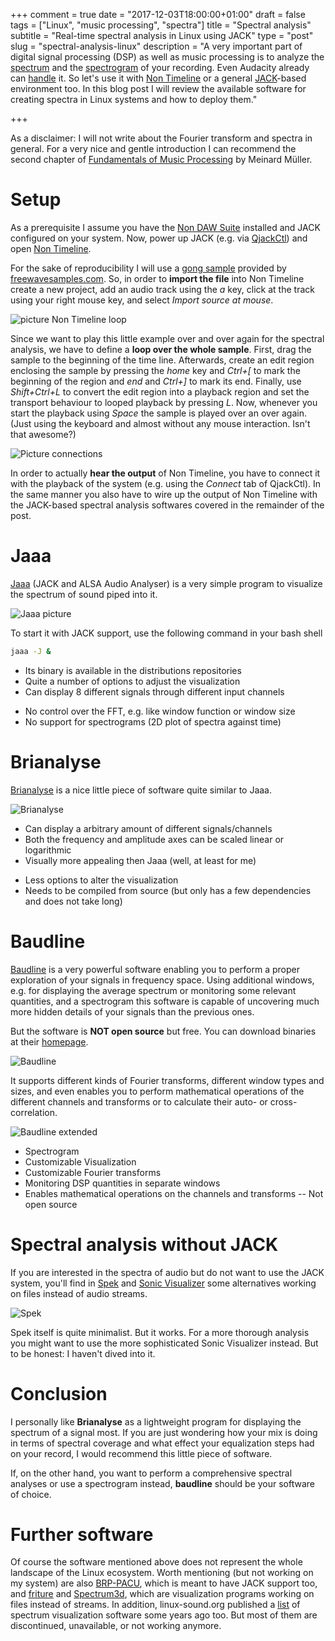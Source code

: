 +++
comment = true
date = "2017-12-03T18:00:00+01:00"
draft = false
tags = ["Linux", "music processing", "spectra"]
title = "Spectral analysis"
subtitle = "Real-time spectral analysis in Linux using JACK"
type = "post"
slug = "spectral-analysis-linux"
description = "A very important part of digital signal processing (DSP) as well as music processing is to analyze the [spectrum](https://en.wikipedia.org/wiki/Spectral_density) and the [spectrogram](https://en.wikipedia.org/wiki/Spectrogram) of your recording. Even Audacity already can [handle](http://manual.audacityteam.org/man/plot_spectrum.html) it. So let's use it with [Non Timeline](http://non.tuxfamily.org/wiki/Non%20Timeline) or a general [JACK](http://jackaudio.org/)-based environment too. In this blog post I will review the available software for creating spectra in Linux systems and how to deploy them."

+++

As a disclaimer: I will not write about the Fourier transform and
spectra in general. For a very nice and gentle introduction I can
recommend the second chapter of [Fundamentals of Music
Processing](https://www.springer.com/us/book/9783319219448) by Meinard
Müller. 

# Setup

As a prerequisite I assume you have the [Non DAW
Suite](http://non.tuxfamily.org/) installed and JACK configured on
your system. Now, power up JACK (e.g. via
[QjackCtl](https://qjackctl.sourceforge.io/)) and open [Non
Timeline](http://non.tuxfamily.org/wiki/Non%20Timeline).

For the sake of reproducibility I will use a [gong sample](http://freewavesamples.com/gong) provided by
[freewavesamples.com](http://freewavesamples.com). So, in order to
**import the file** into Non Timeline create a new project, add an audio
track using the *a* key, click at the
track using your right mouse key, and select *Import source at mouse*. 

![picture Non Timeline loop](/thegreatwhiteshark.music.io/images/posts/2017/spectral-analysis/non-timeline-setup.jpeg)

Since we want to play this little example over and over again for the
spectral analysis, we have to define a **loop over the whole
sample**. First, drag the sample to the beginning of the time
line. Afterwards, create an edit region enclosing the sample by
pressing the *home* key and *Ctrl+[* to mark the beginning of the region
and *end* and *Ctrl+]* to mark its end. Finally, use *Shift+Ctrl+L*
to convert the edit region into a playback region and set the
transport behaviour to looped playback by pressing *L*. Now, whenever
you start the playback using *Space* the sample is played over an over
again. (Just using the keyboard and almost without any mouse
interaction. Isn't that awesome?)

![Picture connections](/thegreatwhiteshark.music.io/images/posts/2017/spectral-analysis/connection-setup.png)

In order to actually **hear the output** of Non Timeline, you have to
connect it with the playback of the system (e.g. using the *Connect*
tab of QjackCtl). In the same manner you also have to wire up the
output of Non Timeline with the JACK-based spectral analysis softwares
covered in the remainder of the post.

# Jaaa

[Jaaa](http://kokkinizita.linuxaudio.org/linuxaudio/) (JACK and ALSA
Audio Analyser) is a very simple program to visualize the spectrum of
sound piped into it.

![Jaaa picture](/thegreatwhiteshark.music.io/images/posts/2017/spectral-analysis/jaaa.png)

To start it with JACK support, use the following command in your bash
shell 
```bash
jaaa -J &
```

+ Its binary is available in the distributions repositories 
+ Quite a number of options to adjust the visualization
+ Can display 8 different signals through different input channels
- No control over the FFT, e.g. like window function or window size
- No support for spectrograms (2D plot of spectra against time)

# Brianalyse

[Brianalyse](http://humanleg.org.uk/code/brianalyze/) is a nice little
piece of software quite similar to Jaaa. 

![Brianalyse](/thegreatwhiteshark.music.io/images/posts/2017/spectral-analysis/brianalyse.png)

+ Can display a arbitrary amount of different signals/channels
+ Both the frequency and amplitude axes can be scaled linear or
  logarithmic 
+ Visually more appealing then Jaaa (well, at least for me)
- Less options to alter the visualization
- Needs to be compiled from source (but only has a few dependencies and
  does not take long)
  

# Baudline

[Baudline](http://www.baudline.com/index.html) is a very powerful
software enabling you to perform a proper exploration of your signals
in frequency space. Using additional windows, e.g. for displaying the
average spectrum or monitoring some relevant quantities, and a
spectrogram this software is capable of uncovering much more hidden
details of your signals than the previous ones. 

But the software is **NOT open source** but free. You can download
binaries at their [homepage](http://www.baudline.com/download.html).

![Baudline](/thegreatwhiteshark.music.io/images/posts/2017/spectral-analysis/baudline-basic.jpeg)

It supports different kinds of Fourier transforms,
different window types and sizes, and even enables you to perform
mathematical operations of the different channels and transforms or to
calculate their auto- or cross-correlation.

![Baudline extended](/thegreatwhiteshark.music.io/images/posts/2017/spectral-analysis/baudline-advanced.jpeg)

+ Spectrogram
+ Customizable Visualization
+ Customizable Fourier transforms
+ Monitoring DSP quantities in separate windows
+ Enables mathematical operations on the channels and transforms
-- Not open source

# Spectral analysis without JACK

If you are interested in the spectra of audio but do not want to
use the JACK system, you'll find in [Spek](http://spek.cc/) and [Sonic Visualizer](http://www.sonicvisualiser.org/) some
alternatives working on files instead of audio streams.

![Spek](/thegreatwhiteshark.music.io/images/posts/2017/spectral-analysis/spek.jpeg)

Spek itself is quite minimalist. But it works. For a more thorough
analysis you might want to use the more sophisticated Sonic Visualizer
instead. But to be honest: I haven't dived into it.

# Conclusion

I personally like **Brianalyse** as a lightweight program for
displaying the spectrum of a signal most. If you are just wondering
how your mix is doing in terms of spectral coverage and what effect
your equalization steps had on your record, I would recommend this
little piece of software.

If, on the other hand, you want to perform a comprehensive spectral
analyses or use a spectrogram instead, **baudline** should be your
software of choice.

# Further software

Of course the software mentioned above does not represent the whole
landscape of the Linux ecosystem. Worth mentioning (but not working on
my system) are also
[BRP-PACU](https://sourceforge.net/projects/brp-pacu/), which is meant
to have JACK support too, and [friture](http://friture.org/) and
[Spectrum3d](http://spectrum3d.sourceforge.net/index.html), which are
visualization programs working on files instead of
streams. In addition, linux-sound.org published a
[list](http://linux-sound.org/scopes.html) of spectrum visualization
software some years ago too. But most of them are discontinued,
unavailable, or not working anymore.

